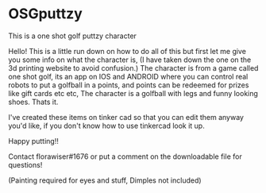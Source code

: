 # OSGputtzy
This is a one shot golf puttzy character
                                                                                                                                                                          
Hello! This is a little run down on how to do all of this but first let me give you some info on what the character is, (I have taken down the one on the 3d printing website to avoid confusion.)
The character is from a game called one shot golf, its an app on IOS and ANDROID where you can control real robots to put a golfball in a points, and points can be redeemed for prizes like gift cards etc etc, The character is a golfball with legs and funny looking shoes. Thats it.

I've created these items on tinker cad so that you can edit them anyway you'd like, if you don't know how to use tinkercad look it up.

Happy putting!!

Contact florawiser#1676 or put a comment on the downloadable file for questions!

(Painting required for eyes and stuff, Dimples not included)
